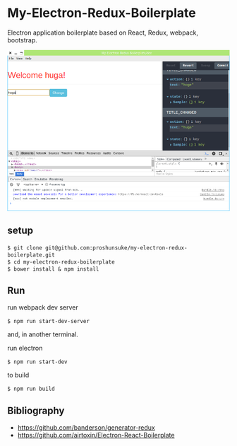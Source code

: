 # My-Electron-Redux-Boilerplate
Electron application boilerplate based on React, Redux, webpack, bootstrap.

![](./docs/screenshot.png)

## setup
```shell
$ git clone git@github.com:proshunsuke/my-electron-redux-boilerplate.git
$ cd my-electron-redux-boilerplate
$ bower install & npm install
```

## Run

run webpack dev server

```shell
$ npm run start-dev-server
```

and, in another terminal.

run electron

```shell
$ npm run start-dev
```

to build

```shell
$ npm run build
```

## Bibliography
- https://github.com/banderson/generator-redux
- https://github.com/airtoxin/Electron-React-Boilerplate